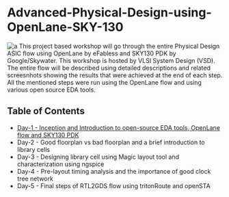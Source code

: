 # Advanced-Physical-Design-using-OpenLane-SKY-130

![a](https://user-images.githubusercontent.com/22279620/155250778-d01f91ca-a360-433d-bc08-ad300134966c.PNG)
This project based workshop will go through the entire Physical Design ASIC flow using OpenLane by eFabless and SKY130 PDK by Google/Skywater. This workshop is hosted by VLSI System Design (VSD). The entire flow will be described using detailed descriptions and related screesnhots showing the results that were achieved at the end of each step. All the mentioned steps were run using the OpenLane flow and using various open source EDA tools.

## Table of Contents

- [Day-1 - Inception and Introduction to open-source EDA tools, OpenLane flow and SKY130 PDK](#day1)
- Day-2 - Good floorplan vs bad floorplan and a brief introduction to library cells
- Day-3 - Designing library cell using Magic layout tool and characterization using ngspice
- Day-4 - Pre-layout timing analysis and the importance of good clock tree network
- Day-5 - Final steps of RTL2GDS flow using tritonRoute and openSTA
